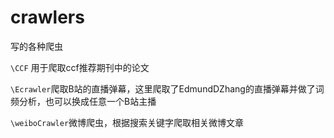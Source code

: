 # crawlers
写的各种爬虫

`\CCF` 用于爬取ccf推荐期刊中的论文

`\Ecrawler`爬取B站的直播弹幕，这里爬取了EdmundDZhang的直播弹幕并做了词频分析，也可以换成任意一个B站主播

`\weiboCrawler`微博爬虫，根据搜索关键字爬取相关微博文章
